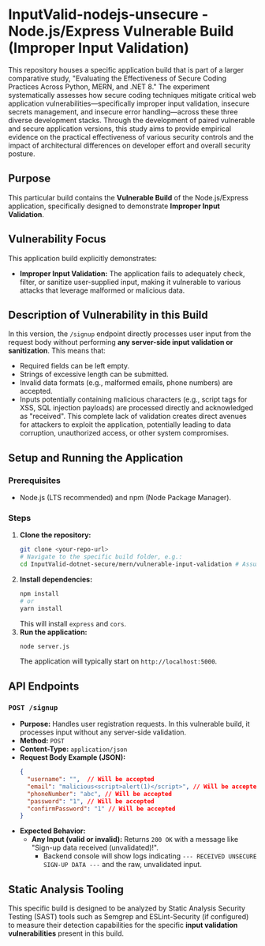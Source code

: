 # InputValid-nodejs-unsecure - Node.js/Express Vulnerable Build (Improper Input Validation)

This repository houses a specific application build that is part of a larger comparative study, "Evaluating the Effectiveness of Secure Coding Practices Across Python, MERN, and .NET 8." The experiment systematically assesses how secure coding techniques mitigate critical web application vulnerabilities—specifically improper input validation, insecure secrets management, and insecure error handling—across these three diverse development stacks. Through the development of paired vulnerable and secure application versions, this study aims to provide empirical evidence on the practical effectiveness of various security controls and the impact of architectural differences on developer effort and overall security posture.

## Purpose
This particular build contains the **Vulnerable Build** of the Node.js/Express application, specifically designed to demonstrate **Improper Input Validation**.

## Vulnerability Focus
This application build explicitly demonstrates:
* **Improper Input Validation:** The application fails to adequately check, filter, or sanitize user-supplied input, making it vulnerable to various attacks that leverage malformed or malicious data.

## Description of Vulnerability in this Build
In this version, the `/signup` endpoint directly processes user input from the request body without performing **any server-side input validation or sanitization**. This means that:
* Required fields can be left empty.
* Strings of excessive length can be submitted.
* Invalid data formats (e.g., malformed emails, phone numbers) are accepted.
* Inputs potentially containing malicious characters (e.g., script tags for XSS, SQL injection payloads) are processed directly and acknowledged as "received".
This complete lack of validation creates direct avenues for attackers to exploit the application, potentially leading to data corruption, unauthorized access, or other system compromises.

## Setup and Running the Application

### Prerequisites
* Node.js (LTS recommended) and npm (Node Package Manager).

### Steps
1.  **Clone the repository:**
    ```bash
    git clone <your-repo-url>
    # Navigate to the specific build folder, e.g.:
    cd InputValid-dotnet-secure/mern/vulnerable-input-validation # Assuming this is MERN's backend
    ```
2.  **Install dependencies:**
    ```bash
    npm install
    # or
    yarn install
    ```
    This will install `express` and `cors`.
3.  **Run the application:**
    ```bash
    node server.js
    ```
    The application will typically start on `http://localhost:5000`.

## API Endpoints

### `POST /signup`
* **Purpose:** Handles user registration requests. In this vulnerable build, it processes input without any server-side validation.
* **Method:** `POST`
* **Content-Type:** `application/json`
* **Request Body Example (JSON):**
    ```json
    {
      "username": "",  // Will be accepted
      "email": "malicious<script>alert(1)</script>", // Will be accepted
      "phoneNumber": "abc", // Will be accepted
      "password": "1", // Will be accepted
      "confirmPassword": "1" // Will be accepted
    }
    ```
* **Expected Behavior:**
    * **Any Input (valid or invalid):** Returns `200 OK` with a message like "Sign-up data received (unvalidated)!".
        * Backend console will show logs indicating `--- RECEIVED UNSECURE SIGN-UP DATA ---` and the raw, unvalidated input.

## Static Analysis Tooling
This specific build is designed to be analyzed by Static Analysis Security Testing (SAST) tools such as Semgrep and ESLint-Security (if configured) to measure their detection capabilities for the specific **input validation vulnerabilities** present in this build. 
